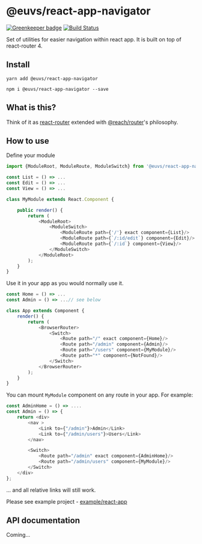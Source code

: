 # @euvs/react-app-navigator

[![Greenkeeper badge](https://badges.greenkeeper.io/euvs/react-app-navigator.svg)](https://greenkeeper.io/)
[![Build Status](https://travis-ci.org/euvs/react-app-navigator.svg?branch=master)](https://travis-ci.org/euvs/react-app-navigator)

Set of utilities for easier navigation within react app. It is built on top of react-router 4.

## Install 

    yarn add @euvs/react-app-navigator

    npm i @euvs/react-app-navigator --save
    

## What is this?

Think of it as [react-router](https://reacttraining.com/react-router/) extended with [@reach/router](https://reach.tech/router)'s philosophy.


## How to use

Define your module

```js
import {ModuleRoot, ModuleRoute, ModuleSwitch} from '@euvs/react-app-navigator';

const List = () => ...
const Edit = () => ...
const View = () => ...

class MyModule extends React.Component {

    public render() {
        return (
            <ModuleRoot>
                <ModuleSwitch>
                    <ModuleRoute path={'/'} exact component={List}/>
                    <ModuleRoute path={`/:id/edit`} component={Edit}/>
                    <ModuleRoute path={`/:id`} component={View}/>
                </ModuleSwitch>
            </ModuleRoot>
        );
    }
}

```

Use it in your app as you would normally use it.

```js
const Home = () => ...
const Admin = () => ...// see below

class App extends Component {
    render() {
        return (
            <BrowserRouter>
                <Switch>
                    <Route path="/" exact component={Home}/>
                    <Route path="/admin" component={Admin}/>
                    <Route path="/users" component={MyModule}/>
                    <Route path="*" component={NotFound}/>
                </Switch>
            </BrowserRouter>
        );
    }
}
```

You can mount `MyModule` component on any route in your app. For example:


```js
const AdminHome = () => ....
const Admin = () => {
    return <div>
        <nav >
            <Link to={"/admin"}>Admin</Link>
            <Link to={"/admin/users"}>Users</Link>
        </nav>

        <Switch>
            <Route path="/admin" exact component={AdminHome}/>
            <Route path="/admin/users" component={MyModule}/>
        </Switch>
    </div>
};

```

... and all relative links will still work.


Please see example project - [example/react-app](examples/react-app)

## API documentation

Coming... 
